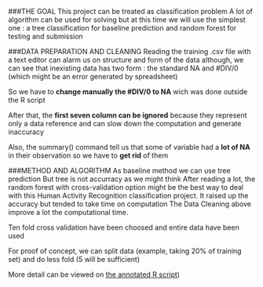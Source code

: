 ###THE GOAL
This project can be treated as classification problem
A lot of algorithm can be used for solving but at this time we will use the simplest one : a tree classification for baseline prediction and random forest for testing and submission


###DATA PREPARATION AND CLEANING
Reading the training .csv file with a text editor can alarm us on structure and form of the data
although, we can see that inexisting data has two form : the standard NA and #DIV/0 (which might be an error generated by spreadsheet)

So we have to **change manually the #DIV/0 to NA** wich was done outside the R script

After that, the **first seven column can be ignored** because they represent only a data reference and can slow down the computation and generate inaccuracy 

Also, the summary() command tell us that some of variable had a **lot of NA** in their observation so we have to **get rid** of them


###METHOD AND ALGORITHM
As baseline method we can use tree prediction
But tree is not accurracy as we might think
After reading a lot, the random forest with cross-validation option might be the best way to deal with this Human Activity Recognition classification project. It raised up the accuracy but tended to take time on computation
The Data Cleaning above improve a lot the computational time.

Ten fold cross validation have been choosed and entire data have been used

For proof of concept, we can split data (example, taking 20% of training set) and do less fold (5 will be sufficient)

More detail can be viewed on [the annotated R script](https://github.com/itoss/PracticalML/blob/master/HAR_project.R)) 
